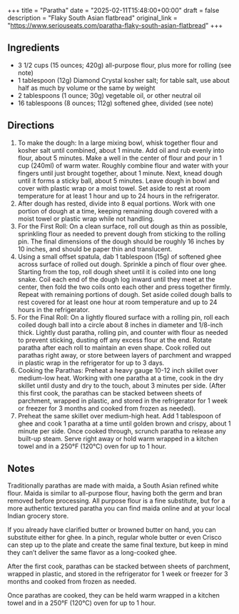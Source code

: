 +++
title = "Paratha"
date = "2025-02-11T15:48:00+00:00"
draft = false
description = "Flaky South Asian flatbread"
original_link = "https://www.seriouseats.com/paratha-flaky-south-asian-flatbread"
+++

## Ingredients

- 3 1/2 cups (15 ounces; 420g) all-purpose flour, plus more for rolling (see note)
- 1 tablespoon (12g) Diamond Crystal kosher salt; for table salt, use about half as much by volume or the same by weight
- 2 tablespoons (1 ounce; 30g) vegetable oil, or other neutral oil
- 16 tablespoons (8 ounces; 112g) softened ghee, divided (see note)

## Directions

1. To make the dough: In a large mixing bowl, whisk together flour and kosher salt until combined, about 1 minute. Add oil and rub evenly into flour, about 5 minutes. Make a well in the center of flour and pour in 1 cup (240ml) of warm water. Roughly combine flour and water with your fingers until just brought together, about 1 minute. Next, knead dough until it forms a sticky ball, about 5 minutes. Leave dough in bowl and cover with plastic wrap or a moist towel. Set aside to rest at room temperature for at least 1 hour and up to 24 hours in the refrigerator.
1. After dough has rested, divide into 8 equal portions. Work with one portion of dough at a time, keeping remaining dough covered with a moist towel or plastic wrap while not handling.
1. For the First Roll: On a clean surface, roll out dough as thin as possible, sprinkling flour as needed to prevent dough from sticking to the rolling pin. The final dimensions of the dough should be roughly 16 inches by 10 inches, and should be paper thin and translucent.
1. Using a small offset spatula, dab 1 tablespoon (15g) of softened ghee across surface of rolled out dough. Sprinkle a pinch of flour over ghee. Starting from the top, roll dough sheet until it is coiled into one long snake. Coil each end of the dough log inward until they meet at the center, then fold the two coils onto each other and press together firmly. Repeat with remaining portions of dough. Set aside coiled dough balls to rest covered for at least one hour at room temperature and up to 24 hours in the refrigerator.
1. For the Final Roll: On a lightly floured surface with a rolling pin, roll each coiled dough ball into a circle about 8 inches in diameter and 1/8-inch thick. Lightly dust paratha, rolling pin, and counter with flour as needed to prevent sticking, dusting off any excess flour at the end. Rotate paratha after each roll to maintain an even shape. Cook rolled out parathas right away, or store between layers of parchment and wrapped in plastic wrap in the refrigerator for up to 3 days.
1. Cooking the Parathas: Preheat a heavy gauge 10-12 inch skillet over medium-low heat. Working with one paratha at a time, cook in the dry skillet until dusty and dry to the touch, about 3 minutes per side. (After this first cook, the parathas can be stacked between sheets of parchment, wrapped in plastic, and stored in the refrigerator for 1 week or freezer for 3 months and cooked from frozen as needed).
1. Preheat the same skillet over medium-high heat. Add 1 tablespoon of ghee and cook 1 paratha at a time until golden brown and crispy, about 1 minute per side. Once cooked through, scrunch paratha to release any built-up steam. Serve right away or hold warm wrapped in a kitchen towel and in a 250°F (120°C) oven for up to 1 hour.

## Notes

Traditionally parathas are made with maida, a South Asian refined white flour. Maida is similar to all-purpose flour, having both the germ and bran removed before processing. All purpose flour is a fine substitute, but for a more authentic textured paratha you can find maida online and at your local Indian grocery store.

If you already have clarified butter or browned butter on hand, you can substitute either for ghee. In a pinch, regular whole butter or even Crisco can step up to the plate and create the same final texture, but keep in mind they can’t deliver the same flavor as a long-cooked ghee.

After the first cook, parathas can be stacked between sheets of parchment, wrapped in plastic, and stored in the refrigerator for 1 week or freezer for 3 months and cooked from frozen as needed.

Once parathas are cooked, they can be held warm wrapped in a kitchen towel and in a 250°F (120°C) oven for up to 1 hour.
